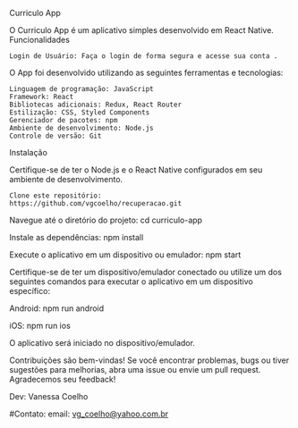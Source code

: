 Curriculo App

O Curriculo App é um aplicativo simples desenvolvido em React Native.
Funcionalidades

    Login de Usuário: Faça o login de forma segura e acesse sua conta .

    

O App foi desenvolvido utilizando as seguintes ferramentas e tecnologias:

    Linguagem de programação: JavaScript
    Framework: React
    Bibliotecas adicionais: Redux, React Router
    Estilização: CSS, Styled Components
    Gerenciador de pacotes: npm
    Ambiente de desenvolvimento: Node.js
    Controle de versão: Git

Instalação

Certifique-se de ter o Node.js e o React Native configurados em seu ambiente de desenvolvimento.

    Clone este repositório:
    https://github.com/vgcoelho/recuperacao.git

    

Navegue até o diretório do projeto: cd curriculo-app

Instale as dependências: npm install

Execute o aplicativo em um dispositivo ou emulador: npm start

Certifique-se de ter um dispositivo/emulador conectado ou utilize um dos seguintes comandos para executar o aplicativo em um dispositivo específico:

Android: npm run android

iOS: npm run ios

O aplicativo será iniciado no dispositivo/emulador.

Contribuições são bem-vindas! Se você encontrar problemas, bugs ou tiver sugestões para melhorias, abra uma issue ou envie um pull request. Agradecemos seu feedback!

Dev: Vanessa Coelho

#Contato: email: vg_coelho@yahoo.com.br
